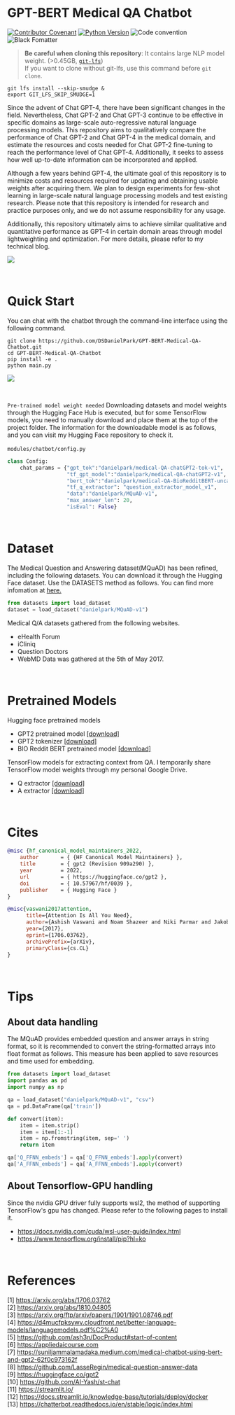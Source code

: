 # GPT-BERT Medical QA Chatbot
[![Contributor Covenant](https://img.shields.io/badge/contributor%20covenant-v2.0%20adopted-black.svg)](code_of_conduct.md)
[![Python Version](https://img.shields.io/badge/python-3.6%2C3.7%2C3.8-black.svg)](code_of_conduct.md)
![Code convention](https://img.shields.io/badge/code%20convention-pep8-black)
![Black Fomatter](https://img.shields.io/badge/code%20style-black-000000.svg)

> **Be careful when cloning this repository**: It contains large NLP model weight. (>0.45GB, [`git-lfs`](https://git-lfs.com/)) <br>
> If you want to clone without git-lfs, use this command before `git clone`.
```
git lfs install --skip-smudge &
export GIT_LFS_SKIP_SMUDGE=1
```
 
Since the advent of Chat GPT-4, there have been significant changes in the field. Nevertheless, Chat GPT-2 and Chat GPT-3 continue to be effective in specific domains as large-scale auto-regressive natural language processing models. This repository aims to qualitatively compare the performance of Chat GPT-2 and Chat GPT-4 in the medical domain, and estimate the resources and costs needed for Chat GPT-2 fine-tuning to reach the performance level of Chat GPT-4. Additionally, it seeks to assess how well up-to-date information can be incorporated and applied.

Although a few years behind GPT-4, the ultimate goal of this repository is to minimize costs and resources required for updating and obtaining usable weights after acquiring them. We plan to design experiments for few-shot learning in large-scale natural language processing models and test existing research. Please note that this repository is intended for research and practice purposes only, and we do not assume responsibility for any usage.

Additionally, this repository ultimately aims to achieve similar qualitative and quantitative performance as GPT-4 in certain domain areas through model lightweighting and optimization. For more details, please refer to my technical blog.

![](https://github.com/DSDanielPark/GPT-BERT-Medical-QA-Chatbot/blob/main/asset/medichatbot.gif)

<br>

# Quick Start
You can chat with the chatbot through the command-line interface using the following command.
```
git clone https://github.com/DSDanielPark/GPT-BERT-Medical-QA-Chatbot.git
cd GPT-BERT-Medical-QA-Chatbot
pip install -e .
python main.py
```

![](https://github.com/DSDanielPark/GPT-BERT-Medical-QA-Chatbot/blob/main/asset/medichatbot.png)

<br>

`Pre-trained model weight needed`
Downloading datasets and model weights through the Hugging Face Hub is executed, but for some TensorFlow models, you need to manually download and place them at the top of the project folder. The information for the downloadable model is as follows, and you can visit my Hugging Face repository to check it. <br>
<br>
`modules/chatbot/config.py`
```python
class Config:
    chat_params = {"gpt_tok":"danielpark/medical-QA-chatGPT2-tok-v1",
                   "tf_gpt_model":"danielpark/medical-QA-chatGPT2-v1",
                   "bert_tok":"danielpark/medical-QA-BioRedditBERT-uncased-v1",
                   "tf_q_extractor": "question_extractor_model_v1",
                   "data":"danielpark/MQuAD-v1",
                   "max_answer_len": 20,
                   "isEval": False}
```
<br>

# Dataset
The Medical Question and Answering dataset(MQuAD) has been refined, including the following datasets. You can download it through the Hugging Face dataset. Use the DATASETS method as follows. You can find more infomation at [here.](https://huggingface.co/datasets/danielpark/MQuAD-v1)

```python
from datasets import load_dataset
dataset = load_dataset("danielpark/MQuAD-v1")
```

Medical Q/A datasets gathered from the following websites.
- eHealth Forum
- iCliniq
- Question Doctors
- WebMD
Data was gathered at the 5th of May 2017.

<br>

# Pretrained Models
Hugging face pretrained models
- GPT2 pretrained model [[download]](https://huggingface.co/danielpark/medical-QA-chatGPT2-v1)
- GPT2 tokenizer [[download]](https://huggingface.co/danielpark/medical-QA-chatGPT2-tok-v1)
- BIO Reddit BERT pretrained model [[download]](https://huggingface.co/danielpark/medical-QA-BioRedditBERT-uncased-v1)

TensorFlow models for extracting context from QA.
I temporarily share TensorFlow model weights through my personal Google Drive.
- Q extractor [[download]](https://drive.google.com/drive/folders/1VjljBW_HXXIXoh0u2Y1anPCveQCj9vnQ?usp=share_link)
- A extractor [[download]](https://drive.google.com/drive/folders/1iZ6jCiZPqjsNOyVoHcagEf3hDC5H181j?usp=share_link)


<br>

# Cites
```BibTex
@misc {hf_canonical_model_maintainers_2022,
	author       = { {HF Canonical Model Maintainers} },
	title        = { gpt2 (Revision 909a290) },
	year         = 2022,
	url          = { https://huggingface.co/gpt2 },
	doi          = { 10.57967/hf/0039 },
	publisher    = { Hugging Face }
}

@misc{vaswani2017attention,
      title={Attention Is All You Need}, 
      author={Ashish Vaswani and Noam Shazeer and Niki Parmar and Jakob Uszkoreit and Llion Jones and Aidan N. Gomez and Lukasz Kaiser and Illia Polosukhin},
      year={2017},
      eprint={1706.03762},
      archivePrefix={arXiv},
      primaryClass={cs.CL}
}
```
<br>

# Tips

## About data handling
The MQuAD provides embedded question and answer arrays in string format, so it is recommended to convert the string-formatted arrays into float format as follows. This measure has been applied to save resources and time used for embedding.

```python
from datasets import load_dataset
import pandas as pd
import numpy as np

qa = load_dataset("danielpark/MQuAD-v1", "csv")
qa = pd.DataFrame(qa['train'])

def convert(item):
    item = item.strip()  
    item = item[1:-1]   
    item = np.fromstring(item, sep=' ') 
    return item

qa['Q_FFNN_embeds'] = qa['Q_FFNN_embeds'].apply(convert)
qa['A_FFNN_embeds'] = qa['A_FFNN_embeds'].apply(convert)
```

## About Tensorflow-GPU handling
Since the nvidia GPU driver fully supports wsl2, the method of supporting TensorFlow's gpu has changed. Please refer to the following pages to install it.
- https://docs.nvidia.com/cuda/wsl-user-guide/index.html
- https://www.tensorflow.org/install/pip?hl=ko

<br>

# References
[1] https://arxiv.org/abs/1706.03762 <br>
[2] https://arxiv.org/abs/1810.04805 <br>
[3] https://arxiv.org/ftp/arxiv/papers/1901/1901.08746.pdf <br>
[4] https://d4mucfpksywv.cloudfront.net/better-language-models/languagemodels.pdf%C2%A0 <br>
[5] https://github.com/ash3n/DocProduct#start-of-content <br>
[6] https://appliedaicourse.com <br>
[7] https://suniljammalamadaka.medium.com/medical-chatbot-using-bert-and-gpt2-62f0c973162f <br>
[8] https://github.com/LasseRegin/medical-question-answer-data <br>
[9] https://huggingface.co/gpt2 <br>
[10] https://github.com/AI-Yash/st-chat <br>
[11] https://streamlit.io/ <br>
[12] https://docs.streamlit.io/knowledge-base/tutorials/deploy/docker <br>
[13] https://chatterbot.readthedocs.io/en/stable/logic/index.html
